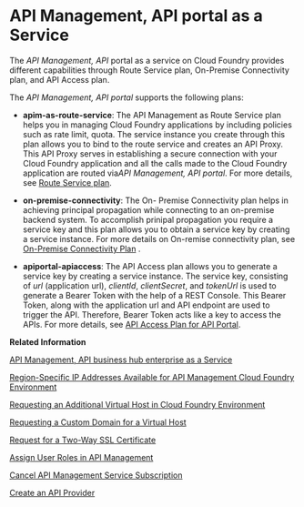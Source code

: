 <!-- loioe0646630540d440aa1177b389f512afa -->

# API Management, API portal as a Service

The *API Management, API* portal as a service on Cloud Foundry provides different capabilities through Route Service plan, On-Premise Connectivity plan, and API Access plan.

The *API Management, API portal* supports the following plans:

-   **apim-as-route-service**: The API Management as Route Service plan helps you in managing Cloud Foundry applications by including policies such as rate limit, quota. The service instance you create through this plan allows you to bind to the route service and creates an API Proxy. This API Proxy serves in establishing a secure connection with your Cloud Foundry application and all the calls made to the Cloud Foundry application are routed via*API Management, API portal*. For more details, see [Route Service plan](route-service-plan-e609a3e.md).

-   **on-premise-connectivity**: The On- Premise Connectivity plan helps in achieving principal propagation while connecting to an on-premise backend system. To accomplish prinipal propagation you require a service key and this plan allows you to obtain a service key by creating a service instance. For more details on On-remise connectivity plan, see [On-Premise Connectivity Plan](on-premise-connectivity-plan-2fc7a5b.md) .
-   **apiportal-apiaccess**: The API Access plan allows you to generate a service key by creating a service instance. The service key, consisting of *url* \(application url\), *clientId*, *clientSecret*, and *tokenUrl* is used to generate a Bearer Token with the help of a REST Console. This Bearer Token, along with the application url and API endpoint are used to trigger the API. Therefore, Bearer Token acts like a key to access the APIs. For more details, see [API Access Plan for API Portal](api-access-plan-for-api-portal-24a2c37.md).

**Related Information**  


[API Management, API business hub enterprise as a Service](api-management-api-business-hub-enterprise-as-a-service-d59d8f9.md "The API Management, API business hub enterprise as a service on Cloud Foundry provides the API access plan.")

[Region-Specific IP Addresses Available for API Management Cloud Foundry Environment](region-specific-ip-addresses-available-for-api-management-cloud-foundry-environment-585d639.md "API Management protects your backend services. However, API Management needs to establish connectivity to your backend services during an API call execution.")

[Requesting an Additional Virtual Host in Cloud Foundry Environment](requesting-an-additional-virtual-host-in-cloud-foundry-environment-a7b91e5.md "Create a new virtual host or update an alias for an existing virtual host in the Cloud Foundry environment.")

[Requesting a Custom Domain for a Virtual Host](requesting-a-custom-domain-for-a-virtual-host-6b9e5a3.md "A virtual host allows you to host multiple domain names on the API Management capability within Integration Suite.")

[Request for a Two-Way SSL Certificate](request-for-a-two-way-ssl-certificate-9faf7ce.md "Request a two-way SSL certificate for the default domain of the virtual host of your API Management service.")

[Assign User Roles in API Management](assign-user-roles-in-api-management-911ca5a.md "Use role collections to group together different roles that can be assigned to API Portal and API business hub enterprise users.")

[Cancel API Management Service Subscription](cancel-api-management-service-subscription-df6df2b.md "Cancel your API portal and API business hub enterprise application subscriptions to disable your account from the API Management service.")

[Create an API Provider](50-Development/create-an-api-provider-6b263e2.md "Define the details of the host you want an application to reach by creating an API provider.")


